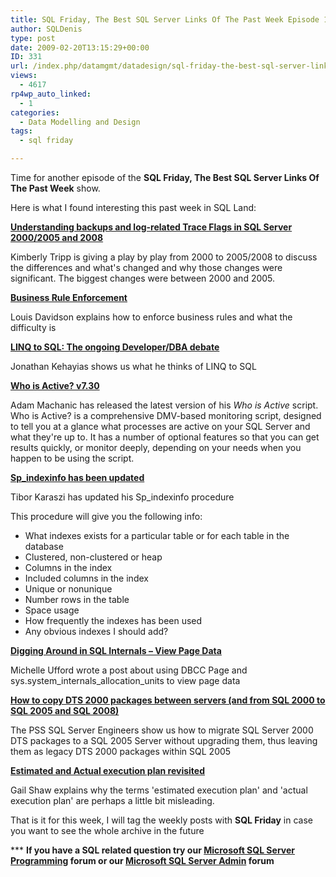 ```yaml
---
title: SQL Friday, The Best SQL Server Links Of The Past Week Episode 12
author: SQLDenis
type: post
date: 2009-02-20T13:15:29+00:00
ID: 331
url: /index.php/datamgmt/datadesign/sql-friday-the-best-sql-server-links-of-12/
views:
  - 4617
rp4wp_auto_linked:
  - 1
categories:
  - Data Modelling and Design
tags:
  - sql friday

---
```

Time for another episode of the **SQL Friday, The Best SQL Server Links Of The Past Week** show.
  
Here is what I found interesting this past week in SQL Land:

**[Understanding backups and log-related Trace Flags in SQL Server 2000/2005 and 2008][1]**
  
Kimberly Tripp is giving a play by play from 2000 to 2005/2008 to discuss the differences and what's changed and why those changes were significant. The biggest changes were between 2000 and 2005.

**[Business Rule Enforcement][2]**
  
Louis Davidson explains how to enforce business rules and what the difficulty is

**[LINQ to SQL: The ongoing Developer/DBA debate][3]**
  
Jonathan Kehayias shows us what he thinks of LINQ to SQL

**[Who is Active? v7.30][4]**
  
Adam Machanic has released the latest version of his _Who is Active_ script. Who is Active? is a comprehensive DMV-based monitoring script, designed to tell you at a glance what processes are active on your SQL Server and what they're up to. It has a number of optional features so that you can get results quickly, or monitor deeply, depending on your needs when you happen to be using the script. 

**[Sp_indexinfo has been updated][5]**
  
Tibor Karaszi has updated his Sp_indexinfo procedure
  
This procedure will give you the following info:

  * What indexes exists for a particular table or for each table in the database
  * Clustered, non-clustered or heap
  * Columns in the index
  * Included columns in the index
  * Unique or nonunique
  * Number rows in the table
  * Space usage
  * How frequently the indexes has been used
  * Any obvious indexes I should add?

**[Digging Around in SQL Internals – View Page Data][6]**
  
Michelle Ufford wrote a post about using DBCC Page and sys.system\_internals\_allocation_units to view page data

**[How to copy DTS 2000 packages between servers (and from SQL 2000 to SQL 2005 and SQL 2008)][7]**

The PSS SQL Server Engineers show us how to migrate SQL Server 2000 DTS packages to a SQL 2005 Server without upgrading them, thus leaving them as legacy DTS 2000 packages within SQL 2005

**[Estimated and Actual execution plan revisited][8]**
  
Gail Shaw explains why the terms 'estimated execution plan' and 'actual execution plan' are perhaps a little bit misleading.



That is it for this week, I will tag the weekly posts with **SQL Friday** in case you want to see the whole archive in the future

\*** **If you have a SQL related question try our [Microsoft SQL Server Programming][9] forum or our [Microsoft SQL Server Admin][10] forum**<ins></ins>

 [1]: http://www.sqlskills.com/BLOGS/KIMBERLY/post/Understanding-the-Transaction-log.aspx
 [2]: http://sqlblog.com/blogs/louis_davidson/archive/2009/02/16/business-rule-enforcement.aspx
 [3]: http://sqlblog.com/blogs/jonathan_kehayias/archive/2009/02/17/linq-to-sql-the-ongoing-developer-dba-debate.aspx
 [4]: http://sqlblog.com/blogs/adam_machanic/archive/2009/02/18/who-is-active-v7-30.aspx
 [5]: http://www.karaszi.com/SQLServer/util_sp_indexinfo.asp
 [6]: http://feedproxy.google.com/~r/SqlFool/~3/J2HQOSyRsf8/
 [7]: http://blogs.msdn.com/psssql/archive/2009/02/19/how-to-copy-dts-2000-packages-between-servers-and-from-sql-2000-to-sql-2005-and-sql-2008.aspx
 [8]: http://feedproxy.google.com/~r/SqlInTheWild/~3/rv7z9KDR6kQ/
 [9]: http://forum.lessthandot.com/viewforum.php?f=17
 [10]: http://forum.lessthandot.com/viewforum.php?f=22